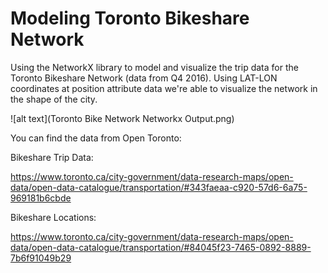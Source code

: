 # Modeling Toronto Bikeshare Network
Using the NetworkX library to model and visualize the trip data for the Toronto Bikeshare Network (data from Q4 2016). Using LAT-LON coordinates at position attribute data we're able to visualize the network in the shape of the city.

![alt text](Toronto Bike Network Networkx Output.png)

You can find the data from Open Toronto: 

Bikeshare Trip Data:

https://www.toronto.ca/city-government/data-research-maps/open-data/open-data-catalogue/transportation/#343faeaa-c920-57d6-6a75-969181b6cbde

Bikeshare Locations:

https://www.toronto.ca/city-government/data-research-maps/open-data/open-data-catalogue/transportation/#84045f23-7465-0892-8889-7b6f91049b29


